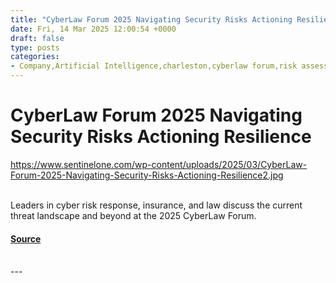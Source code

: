 ```yaml
---
title: "CyberLaw Forum 2025 Navigating Security Risks Actioning Resilience"
date: Fri, 14 Mar 2025 12:00:54 +0000
draft: false
type: posts
categories: 
- Company,Artificial Intelligence,charleston,cyberlaw forum,risk assessment,supply chain
---
```

# CyberLaw Forum 2025 Navigating Security Risks Actioning Resilience
https://www.sentinelone.com/wp-content/uploads/2025/03/CyberLaw-Forum-2025-Navigating-Security-Risks-Actioning-Resilience2.jpg
<br/>

<br/>
Leaders in cyber risk response, insurance, and law discuss the current threat landscape and beyond at the 2025 CyberLaw Forum.

#### [Source](https://www.sentinelone.com/blog/cyberlaw-forum-2025-navigating-security-risks-actioning-resilience/)

<br/>
---
